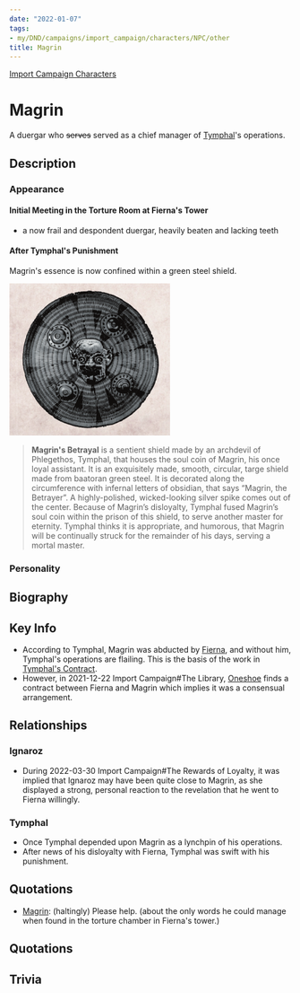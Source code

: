 ```yaml
---
date: "2022-01-07"
tags:
- my/DND/campaigns/import_campaign/characters/NPC/other
title: Magrin
---
```


[Import Campaign Characters](/dnd/characters/)

# Magrin

A duergar who ~~serves~~ served as a chief manager of [Tymphal](/dnd/characters/npcs/tymphal/)'s operations.

## Description

### Appearance

#### Initial Meeting in the Torture Room at Fierna's Tower

- a now frail and despondent duergar, heavily beaten and lacking teeth

#### After Tymphal's Punishment

Magrin's essence is now confined within a green steel shield.

![Screenshot_from_2022-03-30_22-13-06.png](/images/dnd/screenshot-from-2022-03-30-22-13-06.png)

> **Magrin's Betrayal** is a sentient shield made by an archdevil of Phlegethos, Tymphal, that houses the soul coin of Magrin, his once loyal assistant. It is an exquisitely made, smooth, circular, targe shield made from baatoran green steel. It is decorated along the circumference with infernal letters of obsidian, that says “Magrin, the Betrayer”. A highly-polished, wicked-looking silver spike comes out of the center. Because of Magrin’s disloyalty, Tymphal fused Magrin’s soul coin within the prison of this shield, to serve another master for eternity. Tymphal thinks it is appropriate, and humorous, that Magrin will be continually struck for the remainder of his days, serving a mortal master.

### Personality

## Biography

## Key Info

- According to Tymphal, Magrin was abducted by [Fierna](/dnd/characters/npcs/fierna/), and without him, Tymphal's operations are flailing. This is the basis of the work in [Tymphal's Contract](/dnd/other-notes/tymphals-contract/).
- However, in 2021-12-22 Import Campaign#The Library, [Oneshoe](/dnd/characters/oneshoe/) finds a contract between Fierna and Magrin which implies it was a consensual arrangement.

## Relationships

### Ignaroz

- During 2022-03-30 Import Campaign#The Rewards of Loyalty, it was implied that Ignaroz may have been quite close to Magrin, as she displayed a strong, personal reaction to the revelation that he went to Fierna willingly.

### Tymphal

- Once Tymphal depended upon Magrin as a lynchpin of his operations.
- After news of his disloyalty with Fierna, Tymphal was swift with his punishment.

## Quotations

- [Magrin](/dnd/characters/npcs/magrin/): (haltingly) Please help. (about the only words he could manage when found in the torture chamber in Fierna's tower.)

## Quotations

## Trivia